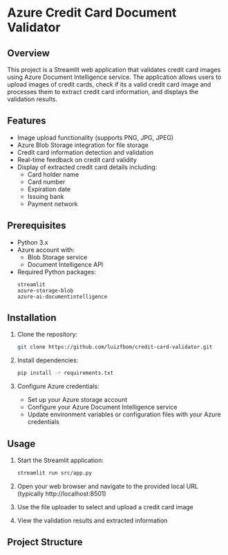 # Azure Credit Card Document Validator

## Overview
This project is a Streamlit web application that validates credit card images using Azure Document Intelligence service. The application allows users to upload images of credit cards, check if its a valid credit card image and processes them to extract credit card information, and displays the validation results.

## Features
- Image upload functionality (supports PNG, JPG, JPEG)
- Azure Blob Storage integration for file storage
- Credit card information detection and validation
- Real-time feedback on credit card validity
- Display of extracted credit card details including:
  - Card holder name
  - Card number
  - Expiration date
  - Issuing bank
  - Payment network

## Prerequisites
- Python 3.x
- Azure account with:
  - Blob Storage service
  - Document Intelligence API
- Required Python packages:
  ```
  streamlit
  azure-storage-blob
  azure-ai-documentintelligence
  ```

## Installation
1. Clone the repository:
   ```bash
   git clone https://github.com/luizfbom/credit-card-validator.git
   ```

2. Install dependencies:
   ```bash
   pip install -r requirements.txt
   ```

3. Configure Azure credentials:
   - Set up your Azure storage account
   - Configure your Azure Document Intelligence service
   - Update environment variables or configuration files with your Azure credentials

## Usage
1. Start the Streamlit application:
   ```bash
   streamlit run src/app.py
   ```

2. Open your web browser and navigate to the provided local URL (typically http://localhost:8501)

3. Use the file uploader to select and upload a credit card image

4. View the validation results and extracted information

## Project Structure 

